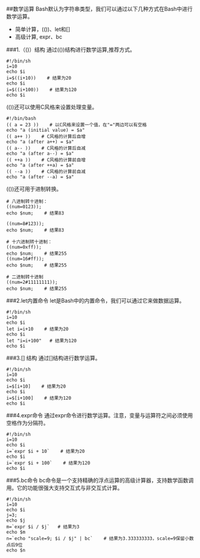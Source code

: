 ##数学运算
Bash默认为字符串类型，我们可以通过以下几种方式在Bash中进行数学运算。
* 简单计算，(())、let和[]
* 高级计算, expr、bc

###1.（()）结构
通过(())结构进行数学运算,推荐方式。
```
#!/bin/sh
i=10
echo $i
i=$((i+10))    # 结果为20
echo $i
i=$((i+100))    # 结果为120
echo $i
```
(())还可以使用C风格来设置处理变量。
```
#!/bin/bash
(( a = 23 ))    # 以C风格来设置一个值，在"="两边可以有空格
echo "a (initial value) = $a"
(( a++ ))    # C风格的计算后自增
echo "a (after a++) = $a"
(( a-- ))    # C风格的计算后自减
echo "a (after a--) = $a"
(( ++a ))    # C风格的计算前自增
echo "a (after ++a) = $a"
(( --a ))    # C风格的计算前自减
echo "a (after --a) = $a"
```
(())还可用于进制转换。
```
# 八进制转十进制：
((num=0123));
echo $num;    # 结果83

((num=8#123));
echo $num;    # 结果83

# 十六进制转十进制：
((num=0xff)); 
echo $num;    # 结果255
((num=16#ff));
echo $num;    # 结果255

# 二进制转十进制
((num=2#11111111));  
echo $num;    # 结果255
```
###2.let内置命令
let是Bash中的内置命令，我们可以通过它来做数据运算。

```
#!/bin/sh
i=10
echo $i
let i=i+10    # 结果为20
echo $i
let "i=i+100"   # 结果为120
echo $i
```

###3.[] 结构
通过[]结构进行数学运算。

```
#!/bin/sh
i=10
echo $i
i=$[i+10]    # 结果为20
echo $i
i=$[i+100]    # 结果为120
echo $i
```

###4.expr命令
通过expr命令进行数学运算。注意，变量与运算符之间必须使用空格作为分隔符。
```
#!/bin/sh
i=10
echo $i
i=`expr $i + 10`    # 结果为20
echo $i
i=`expr $i + 100`    # 结果为120
echo $i
```

###5.bc命令
bc命令是一个支持精确的浮点运算的高级计算器，支持数学函数调用。它的功能很强大支持交互式与非交互式计算。
```
#!/bin/sh
i=10
echo $i
j=3;
echo $j
m=`expr $i / $j`   # 结果为3
echo $m
n=`echo "scale=9; $i / $j" | bc`    # 结果为3.333333333，scale=9保留小数点后9位
echo $n
```







